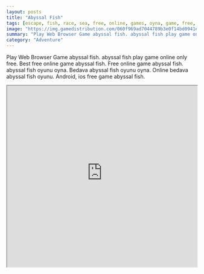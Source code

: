 ```yaml
---
layout: posts
title: "Abyssal Fish"
tags: [escape, fish, race, sea, free, online, games, oyna, game, free, games, play, play, games]
image: "https://img.gamedistribution.com/060f969ad7044789b3e0f14bd0941e3d-1280x550.jpeg"
summary: "Play Web Browser Game abyssal fish. abyssal fish play game online only free. Best free online game abyssal fish. Free online game abyssal fish. abyssal fish oyunu oyna. Bedava abyssal fish oyunu oyna. Online bedava abyssal fish oyunu. Android, ios free game abyssal fish."
category: "Adventure"
---
```


Play Web Browser Game abyssal fish. abyssal fish play game online only free. Best free online game abyssal fish. Free online game abyssal fish. abyssal fish oyunu oyna. Bedava abyssal fish oyunu oyna. Online bedava abyssal fish oyunu. Android, ios free game abyssal fish.

<iframe width="100%" height="480px;" src="https://html5.gamedistribution.com/060f969ad7044789b3e0f14bd0941e3d/"></iframe>